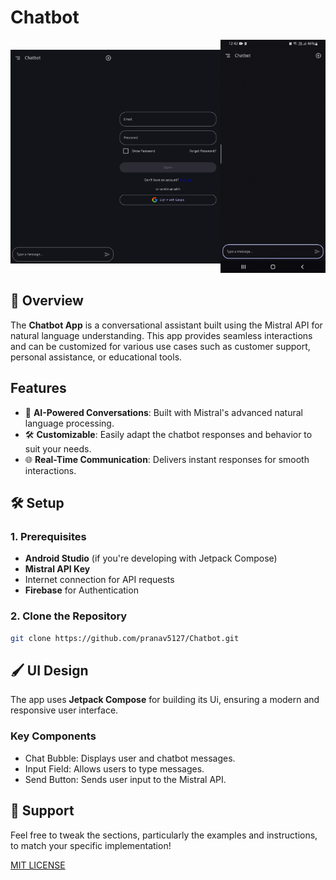 # Chatbot

<div style="display: flex; justify-content: space-around; align-items: center;">
  <a href="link_to_home_page">
    <img src="media/Home.jpg" alt="HomeScreen" width="200">
  </a>
  <a href="link_to_sign_in_page">
    <img src="media/signIn.jpg" alt="SignIn" width="200">
  </a>
    <a href="link_to_chatbot">
    <img src="media/ch.gif" alt="SignIn" width="200">
  </a>

</div>




## 📖 Overview

The **Chatbot App** is a conversational assistant built using the Mistral API for natural language understanding. This app provides seamless interactions and can be customized for various use cases such as customer support, personal assistance, or educational tools.

## Features 

- 🤖 **AI-Powered Conversations**: Built with Mistral's advanced natural language processing.
- 🛠️ **Customizable**: Easily adapt the chatbot responses and behavior to suit your needs.
- 🌐 **Real-Time Communication**: Delivers instant responses for smooth interactions.

## 🛠️ Setup 

### 1. Prerequisites

- **Android Studio** (if you're developing with Jetpack Compose)
- **Mistral API Key**
- Internet connection for API requests
- **Firebase** for Authentication


### 2. Clone the Repository

```bash
git clone https://github.com/pranav5127/Chatbot.git
```

## 🖌️ UI Design

The app uses **Jetpack Compose** for building its Ui, ensuring a modern and responsive user interface.


### Key Components

- Chat Bubble: Displays user and chatbot messages.
- Input Field: Allows users to type messages.
- Send Button: Sends user input to the Mistral API.


## 📧 Support

Feel free to tweak the sections, particularly the examples and instructions, to match your specific implementation!

[MIT LICENSE](LICENSE)
